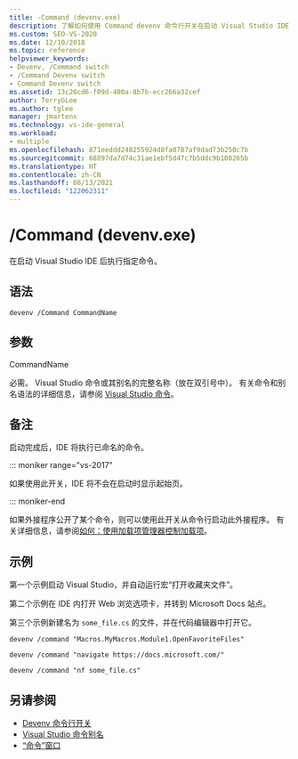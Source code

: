 ```yaml
---
title: -Command (devenv.exe)
description: 了解如何使用 Command devenv 命令行开关在启动 Visual Studio IDE 后执行指定的命令。
ms.custom: SEO-VS-2020
ms.date: 12/10/2018
ms.topic: reference
helpviewer_keywords:
- Devenv, /Command switch
- /Command Devenv switch
- Command Devenv switch
ms.assetid: 13c20cd6-f09d-400a-8b7b-ecc266a32cef
author: TerryGLee
ms.author: tglee
manager: jmartens
ms.technology: vs-ide-general
ms.workload:
- multiple
ms.openlocfilehash: 871eeddd248255924d8fa0787af9dad73b250c7b
ms.sourcegitcommit: 68897da7d74c31ae1ebf5d47c7b5ddc9b108265b
ms.translationtype: HT
ms.contentlocale: zh-CN
ms.lasthandoff: 08/13/2021
ms.locfileid: "122062311"
---
```

# <a name="command-devenvexe"></a>/Command (devenv.exe)

在启动 Visual Studio IDE 后执行指定命令。

## <a name="syntax"></a>语法

```shell
devenv /Command CommandName
```

## <a name="arguments"></a>参数

CommandName

必需。 Visual Studio 命令或其别名的完整名称（放在双引号中）。 有关命令和别名语法的详细信息，请参阅 [Visual Studio 命令](../../ide/reference/visual-studio-commands.md)。

## <a name="remarks"></a>备注

启动完成后，IDE 将执行已命名的命令。

::: moniker range="vs-2017"

如果使用此开关，IDE 将不会在启动时显示起始页。

::: moniker-end

如果外接程序公开了某个命令，则可以使用此开关从命令行启动此外接程序。 有关详细信息，请参阅[如何：使用加载项管理器控制加载项](/previous-versions/xwdatdwh(v=vs.140))。

## <a name="example"></a>示例

第一个示例启动 Visual Studio，并自动运行宏“打开收藏夹文件”。

第二个示例在 IDE 内打开 Web 浏览选项卡，并转到 Microsoft Docs 站点。

第三个示例新建名为 `some_file.cs` 的文件，并在代码编辑器中打开它。

```shell
devenv /command "Macros.MyMacros.Module1.OpenFavoriteFiles"

devenv /command "navigate https://docs.microsoft.com/"

devenv /command "nf some_file.cs"
```

## <a name="see-also"></a>另请参阅

- [Devenv 命令行开关](../../ide/reference/devenv-command-line-switches.md)
- [Visual Studio 命令别名](../../ide/reference/visual-studio-command-aliases.md)
- [“命令”窗口](command-window.md)
